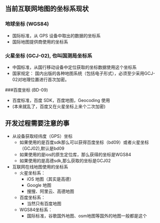 ## 当前互联网地图的坐标系现状
### 地球坐标 (WGS84)
- 国际标准，从 GPS 设备中取出的数据的坐标系
- 国际地图提供商使用的坐标系

### 火星坐标 (GCJ-02), 也叫国测局坐标系
- 中国标准，从国行移动设备中定位获取的坐标数据使用这个坐标系
- 国家规定： 国内出版的各种地图系统（包括电子形式），必须至少采用GCJ-02对地理位置进行首次加密。

###百度坐标 (BD-09)
- 百度标准，百度 SDK，百度地图，Geocoding 使用
- (本来就乱了，百度又在火星坐标上来个二次加密)

## 开发过程需要注意的事
- 从设备获取经纬度（GPS）坐标
    * 如果使用的是百度sdk那么可以获得百度坐标（bd09）或者火星坐标（GCJ02),默认是bd09
    * 如果使用的是ios的原生定位库，那么获得的坐标是WGS84
    * 如果使用的是高德sdk,那么获取的坐标是GCJ02
- 互联网在线地图使用的坐标系
    * 火星坐标系：
        + iOS 地图（其实是高德）
    	+ Google 地图
    	+ 搜搜、阿里云、高德地图
	* 百度坐标系：
    	+ 当然只有百度地图
	* WGS84坐标系：
        + 国际标准，谷歌国外地图、osm地图等国外的地图一般都是这个
